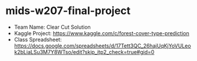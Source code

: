 # mids-w207-final-project
- Team Name: Clear Cut Solution 
- Kaggle Project: https://www.kaggle.com/c/forest-cover-type-prediction
- Class Spreadsheet: https://docs.google.com/spreadsheets/d/17Tett3QC_26hajUqKjYoVULeok2bLiaLSu3M7Y8WTso/edit?skip_itp2_check=true#gid=0
